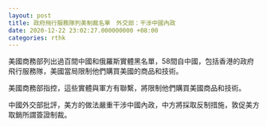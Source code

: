 ```yaml
---
layout: post
title: 政府飛行服務隊列美制裁名單　外交部：干涉中國內政
date: 2020-12-22 23:02:27.000000000 +08:00
categories: rthk
---
```


美國商務部列出過百間中國和俄羅斯實體黑名單，58間自中國，包括香港的政府飛行服務隊，美國當局限制他們購買美國的商品和技術。

美國商務部指控，這些實體與軍方有聯繫，將限制他們購買美國商品和技術。

中國外交部批評，美方的做法嚴重干涉中國內政，中方將採取反制措施，敦促美方取銷所謂簽證制裁。
